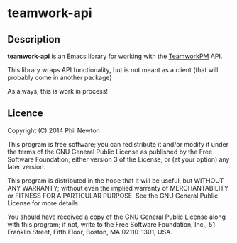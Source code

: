 # teamwork-api

## Description

**teamwork-api** is an Emacs library for working with the
[TeamworkPM](http://teamwork.com/) API. 

This library wraps API functionality, but is not meant as a client
(that will probably come in another package)

As always, this is work in process!


## Licence

Copyright (C) 2014 Phil Newton

This program is free software; you can redistribute it and/or modify it under
the terms of the GNU General Public License as published by the Free Software
Foundation; either version 3 of the License, or (at your option) any later
version.

This program is distributed in the hope that it will be useful, but WITHOUT ANY
WARRANTY; without even the implied warranty of MERCHANTABILITY or FITNESS FOR A
PARTICULAR PURPOSE. See the GNU General Public License for more details.

You should have received a copy of the GNU General Public License along with
this program; if not, write to the Free Software Foundation, Inc., 51 Franklin
Street, Fifth Floor, Boston, MA 02110-1301, USA.
